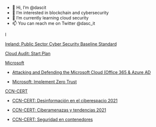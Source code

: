 - 👋 Hi, I’m @dascit
- 👀 I’m interested in blockchain and cybersecurity
- 🌱 I’m currently learning cloud security
- 📫 You can reach me on Twitter @dasc_it

<!---
dascit/dascit is a ✨ special ✨ repository because its `README.md` (this file) appears on your GitHub profile.
You can click the Preview link to take a look at your changes.
--->
I 

[Ireland: Public Sector Cyber Security Baseline Standard](https://cvws.icloud-content.com/B/AatrtES4uTRWpdYuEMXhwJEHwAu8AWpz4Gna7UtKgNefB6J-4y8NNGBg/Ireland_Public_Sector_Cyber_Security_Baseline_Standards_1638446847.pdf?o=AvgqX6CzaWHN-_r_FmSOCKe-AgVRGpUSOnP50xaiEOBo&v=1&x=3&a=CAogSRF04EDW_cWA2fSQ9Hd8xS4ebiLHLj2ygYlhZdA_JjMSbxCRnvTC5C8YsZWrw-QvIgEAUgQHwAu8WgQNNGBgaif3nAWHdxi9p2U1hru-n449P6KrtGqNM84aJ7bXH_p4Js0xcUU4DxtyJwIjJi6cDIT1qgNr-1iswp9WQQU9mCNpVMuYxfFKfQRIStWVv0HntQ&e=1641892465&fl=&r=0e2c17c1-10ac-417f-96e8-878995ac113e-1&k=CdKBnInSHKD_jkfgtCn7CA&ckc=com.apple.clouddocs&ckz=com.apple.CloudDocs&p=60&s=drc_MGVaHf9czQ4L3Pcg6339ARs&cd=i)

[Cloud Audit: Start Plan](https://cvws.icloud-content.com/B/ARrDunA_f7zgewu0t7xAN3JCrtcoAfX2fgl8xu6_zMcVJ6ndEQyYRdGf/CloudAudit_Considerations.pdf?o=Au_Wnu4oCUFUqNURTliBulepUEeAvWhXNCCmy_1LzSIM&v=1&x=3&a=CAog2m7j0Eo09lojUot5fxgyr25a0-2F1nwo5sT2pRh3kGcSbxC8hcvC5C8Y3PyBw-QvIgEAUgRCrtcoWgSYRdGfaicdlFghoqVt3zLaCG87msyoRgcRaNF8wuyqY5fyNf7sxGphPWHJC6dyJ2SVY3WTaYzdpaXZAXm29qpOvMEjwTqE5_p5y25GxCSwSZGxEaLirQ&e=1641891790&fl=&r=7dc6ce96-850d-435f-a2fc-87957ecb599a-1&k=gH8lwBszKHwPjYHMSBFgkA&ckc=com.apple.clouddocs&ckz=com.apple.CloudDocs&p=60&s=tOP_wQX2Fr1Frgkl4xh9NsbnxhE&cd=i)

[Microsoft](https://docs.microsoft.com/en-us/azure/?product=popular)
- [Attacking and Defending the Microsoft Cloud (Office 365 & Azure AD](https://cvws.icloud-content.com/B/AUEFtJPdoDAXXLPD9aBpUZL5kw38AUyzciDEb7EJhQfwTW_gUfjcNYLb/Attacking_Defending_the_Microsoft_Cloud_1634055871.pdf?o=AqP0iIYR3nVTSDFwMcwh2-uzTCsZToc2LZYHfPrN9RsO&v=1&x=3&a=CAogKgCrUFaZpsBX7g7y9dZnlC9zN6vmH6yYvK0jtgTMFesSbxCx-6LC5C8Y0fLZwuQvIgEAUgT5kw38WgTcNYLbaidJnDnAep7ZTPLRSzlED-L5PnELopj-uINL0tVkTWbCezOLW5jTWQdyJ8laaf4JBoqGb8pxas57DVbvjYuqrU_KOrllWFb1TLI6vVT5u_N-Dg&e=1641891133&fl=&r=c14b188e-77f5-4b69-95ad-1032c7c5f710-1&k=3TKUhUAYe_Qy84j6FKrCYw&ckc=com.apple.clouddocs&ckz=com.apple.CloudDocs&p=60&s=ygZGurZGPNkZbPr9zzts-saA2js&cd=i)

- [Microsoft: Implement Zero Trust](https://docs.microsoft.com/es-es/microsoft-365/security/microsoft-365-zero-trust?view=o365-worldwide)


[CCN-CERT](https://www.ccn-cert.cni.es/)
- [CCN-CERT: Desinformación en el ciberespacio 2021](https://cvws.icloud-content.com/B/AZwczCTtJTmIDphJg-tH65KlNPVfAVuTUb8KApNL1BDEnEYwXsyX-z7p/CCN-CERT_BP_13_DesinformaciA%CC%83%C2%B3n+en+el+Ciberespacio.pdf?o=AiGASz5nuEh8yn1RAt4L96c1fXVbAkZOC42Zm8grU4me&v=1&x=3&a=CAogn2utilDeZdEB9kCSCQVJZS5GHTkA8PRe5AszBjyxELESbxDc8a7C5C8Y_OjlwuQvIgEAUgSlNPVfWgSX-z7paic7XU3rWIFC86PcGSTIU0LWzpw35NnJ6prXDn7szuirJKWiSZ4PR1JyJ6_N3YDrSqU3cbnLmfFr-_wN_kb54z4IPdvuPtSqeMc6dsPf8J4K6Q&e=1641891329&fl=&r=6eee33ab-139a-416f-b298-4ec6ea7866b2-1&k=ZVYUh1c9M6yZ5XpmrczBNA&ckc=com.apple.clouddocs&ckz=com.apple.CloudDocs&p=60&s=t9hUnERABUjp1swoUtGNE3oXGvM&cd=i)

- [CCN-CERT: Ciberamenazas y tendencias 2021](https://cvws.icloud-content.com/B/AXrnYYvwiTUbbY94OsDkaqyV0cLQAe2VmOYF690L8ZKflAESGEGp-JEk/CCN-CERT+IA+13-21_Ciberamenazas+y+Tendencias+2021.pdf?o=AmWg9N1J-WicF_igRH2Hpl_x2USudeRK_1ss0O-ha9Iu&v=1&x=3&a=CAogbS6OR23reaH5eYVUrNMiaWKhABzzH981kLFP6TorV-ISbxDWlrbC5C8Y9o3twuQvIgEAUgSV0cLQWgSp-JEkaiclI7xHg0tbJv3yXvFeKUW5llTSbj0oaMWP59TKLa47Z9AZA_d3AnhyJwHeddkQnbcA0CM0PH_befOCFg4E5RJ8uc6tBcww_d87LAo4G6c-gg&e=1641891448&fl=&r=e7474674-029d-4bf3-91af-195369c79b19-1&k=LkAxxixbo4ui-U0vh157IQ&ckc=com.apple.clouddocs&ckz=com.apple.CloudDocs&p=60&s=EwYB7qnJyHsaQ01xWkAmbYJIPv0&cd=i)

- [CCN-CERT: Seguridad en contenedores](https://cvws.icloud-content.com/B/AYCUimtizzGBupLzU_2A46Tl6igfAQE4WkiF9Qya0oBBVZcLCQIbkMe-/CCN-STIC-652A+Seguridad+en+contenedores.pdf?o=AoOnEGofVyW6227iV0djaM17lYoQ3W39usDHV-pbuHsu&v=1&x=3&a=CAogRB3xbui45jBYluFwhd1G4pJAmAI-MNVmkJogMOxUGukSbxDk9cbC5C8YhO39wuQvIgEAUgTl6igfWgQbkMe-aifGBnu6N2t7rZvJgqCXsQyUbz_62OCKtm-CkgueTzr5QbdidwcGVJRyJz45x_YGw_QmpjxEuJGALJdkujidJdhlm6F2CKMshDSt8MVJ0bxswA&e=1641891722&fl=&r=997914d8-72c8-45ca-9228-0b42089ecf9d-1&k=FPa7u2RzDR3omB2SfbyctA&ckc=com.apple.clouddocs&ckz=com.apple.CloudDocs&p=60&s=MoK2msNVnunNrjKzy1-vHGqFyEY&cd=i)

